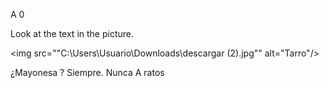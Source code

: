 <?xml version="1.0" encoding="UTF-8"?>
<!-- Thie example adapted from the PET Handbook, copyright University of Cambridge ESOL Examinations -->
<assessmentItem xmlns="http://www.imsglobal.org/xsd/imsqti_v2p2"
	xmlns:xsi="http://www.w3.org/2001/XMLSchema-instance"
	xsi:schemaLocation="http://www.imsglobal.org/xsd/imsqti_v2p2  http://www.imsglobal.org/xsd/qti/qtiv2p2/imsqti_v2p2p2.xsd"
	identifier="choice" title="Unattended Luggage" adaptive="false" timeDependent="false">
	<responseDeclaration identifier="RESPONSE" cardinality="single" baseType="identifier">
		<correctResponse>
			<value>A</value>
		</correctResponse>
	</responseDeclaration>
	<outcomeDeclaration identifier="SCORE" cardinality="single" baseType="float">
		<defaultValue>
			<value>0</value>
		</defaultValue>
	</outcomeDeclaration>
	<itemBody>
		<p>Look at the text in the picture.</p>
		<p>
			<img src=""C:\Users\Usuario\Downloads\descargar (2).jpg"" alt="Tarro"/>
		</p>
		<choiceInteraction responseIdentifier="RESPONSE" shuffle="false" maxChoices="1">
			<prompt>¿Mayonesa ?</prompt>
			<simpleChoice identifier="A">Siempre.</simpleChoice>
			<simpleChoice identifier="B">Nunca</simpleChoice>
			<simpleChoice identifier="C">A ratos</simpleChoice>
		</choiceInteraction>
	</itemBody>
	<responseProcessing
		template="http://www.imsglobal.org/question/qti_v2p2/rptemplates/match_correct"/>
</assessmentItem>